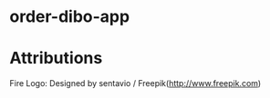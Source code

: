# order-dibo-app

# Attributions

Fire Logo: Designed by sentavio / Freepik(http://www.freepik.com)
